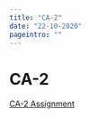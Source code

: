 ```yaml
---
title: "CA-2"
date: "22-10-2020"
pageintro: ""
---
```


# CA-2

[CA-2 Assignment](https://docs.google.com/document/d/1CsaoI4vLv0QqZdfZDlsHkJtqT8YX_32sKxVxDGUY9E8/edit?usp=sharing)